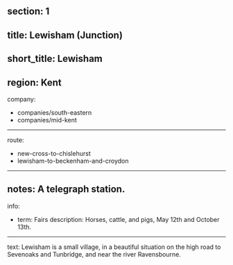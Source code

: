 section: 1
----
title: Lewisham (Junction)
----
short_title: Lewisham
----
region: Kent
----
company:
- companies/south-eastern
- companies/mid-kent
----
route:
- new-cross-to-chislehurst
- lewisham-to-beckenham-and-croydon
----
notes: A telegraph station.
----
info:
- term: Fairs
  description: Horses, cattle, and pigs, May 12th and October 13th.
----
text: Lewisham is a small village, in a beautiful situation on the high road to Sevenoaks and Tunbridge, and near the river Ravensbourne.

